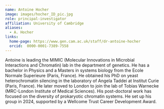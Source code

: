 ```yaml
---
name: Antoine Hocher
image: images/hocher_ID_pic.jpg
role: principal-investigator
affiliation: University of Cambridge
aliases:
  - A. Hocher
links:
  home-page: https://www.gen.cam.ac.uk/staff/dr-antoine-hocher
  orcid:  0000-0001-7389-7558
---
```


Antoine is leading the MIMIC (Molecular Innovations in Microbial Interactions and Chromatin) lab in the department of genetics. He has a bachelor in Physics and a Masters in systems biology from the Ecole Normale Superieure (Paris, France). He obtained his PhD on yeast heterochromatin silencing in the laboratory of Angela Taddei at Institut Curie (Paris, France). He later moved to London to join the lab of Tobias Warnecke (MRC-London Institute of Medical Sciences). His post-doctoral work has focused on the diversity of prokaryotic chromatin systems. He set up his group in 2024, supported by a Wellcome Trust Career Development Award.